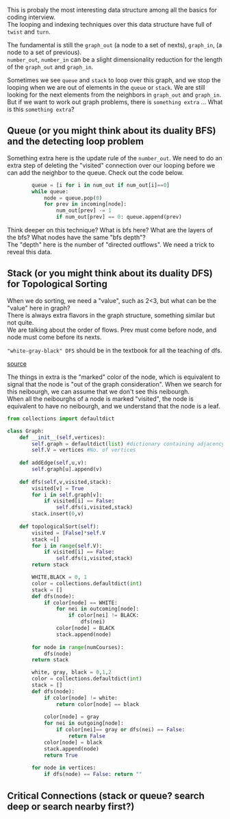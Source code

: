 This is probaly the most interesting data structure among all the basics for coding interview.    
The looping and indexing techniques over this data structure have full of `twist` and `turn`.     

The fundamental is still the `graph_out` (a node to a set of nexts), `graph_in`, (a node to a set of previous).    
`number_out`, `number_in` can be a slight dimensionality reduction for the length of the `graph_out` and `graph_in`.     

Sometimes we see `queue` and `stack` to loop over this graph, and we stop the looping when we are out of elements in the `queue` or `stack`. We are still looking for the next elements from the neighbors in `graph_out` and `graph_in`. But if we want to work out graph problems, there is `something extra` ... What is this `something extra`?

## Queue (or you might think about its duality BFS) and the detecting loop problem

Something extra here is the update rule of the `number_out`. We need to do an extra step of deleting the "visited" connection over our looping before we can add the neighbor to the queue. Check out the code below. 

```python
        queue = [i for i in num_out if num_out[i]==0]
        while queue:
            node = queue.pop(0)
            for prev in incoming[node]:
                num_out[prev] -= 1
                if num_out[prev] == 0: queue.append(prev)
```

Think deeper on this technique? What is bfs here? What are the layers of the bfs? What nodes have the same "bfs depth"?   
The "depth" here is the number of "directed outflows". We need a trick to reveal this data.

## Stack (or you might think about its duality DFS) for Topological Sorting

When we do sorting, we need a "value", such as 2<3, but what can be the "value" here in graph?     
There is always extra flavors in the graph structure, something similar but not quite.    
We are talking about the order of flows. Prev must come before node, and node must come before its nexts.

`"white-gray-black" DFS` should be in the textbook for all the teaching of dfs. 

[source](https://www.geeksforgeeks.org/python-program-for-topological-sorting/)

The things in extra is the "marked" color of the node, which is equivalent to signal that the node is "out of the graph consideration". When we search for this neibourgh, we can assume that we don't see this neibourgh.   
When all the neibourghs of a node is marked "visited", the node is equivalent to have no neibourgh, and we understand that the node is a leaf.

```python 
from collections import defaultdict 

class Graph: 
    def __init__(self,vertices): 
        self.graph = defaultdict(list) #dictionary containing adjacency List 
        self.V = vertices #No. of vertices 
  
    def addEdge(self,u,v): 
        self.graph[u].append(v) 
  
    def dfs(self,v,visited,stack): 
        visited[v] = True
        for i in self.graph[v]: 
            if visited[i] == False: 
                self.dfs(i,visited,stack) 
        stack.insert(0,v) 
  
    def topologicalSort(self): 
        visited = [False]*self.V 
        stack =[] 
        for i in range(self.V): 
            if visited[i] == False:  
                self.dfs(i,visited,stack) 
        return stack
```

```python
        WHITE,BLACK = 0, 1
        color = collections.defaultdict(int)
        stack = []
        def dfs(node):
            if color[node] == WHITE:
                for nei in outcoming[node]:
                    if color[nei] != BLACK:
                        dfs(nei)
                color[node] = BLACK
                stack.append(node)
        
        for node in range(numCourses):
            dfs(node)
        return stack
```
```python
        white, gray, black = 0,1,2
        color = collections.defaultdict(int)
        stack = []
        def dfs(node):
            if color[node] != white:
                return color[node] == black
            
            color[node] = gray
            for nei in outgoing[node]:
                if color[nei]== gray or dfs(nei) == False:
                    return False
            color[node] = black
            stack.append(node)
            return True
        
        for node in vertices:
            if dfs(node) == False: return ""
```

## Critical Connections (stack or queue? search deep or search nearby first?) 
